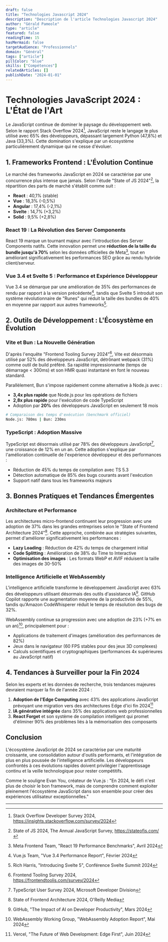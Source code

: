 ```yaml
---
draft: false
title: "Technologies Javascript 2024"
description: "Description de l'article Technologies Javascript 2024"
author: "Gérald Pameole"
type: "article"
featured: false
readingTime: 15
hasMermaid: false
targetAudience: "Professionnels"
domain: "Général"
tags: ["article"]
pillColor: "blue"
skills: ["Compétences"]
relatedArticles: []
publishDate: "2024-01-01"
---
```





# Technologies JavaScript 2024 : L'État de l'Art

Le JavaScript continue de dominer le paysage du développement web. Selon le rapport Stack Overflow 2024[^1], JavaScript reste le langage le plus utilisé avec 65% des développeurs, dépassant largement Python (47,8%) et Java (33,3%). Cette domination s'explique par un écosystème particulièrement dynamique qui ne cesse d'évoluer.

## 1. Frameworks Frontend : L'Évolution Continue

Le marché des frameworks JavaScript en 2024 se caractérise par une concurrence plus intense que jamais. Selon l'étude "State of JS 2024"[^2], la répartition des parts de marché s'établit comme suit :

- **React** : 40,1% (stable)
- **Vue** : 18,3% (-0,5%)
- **Angular** : 17,4% (-2,1%)
- **Svelte** : 14,7% (+3,2%)
- **Solid** : 9,5% (+2,8%)

### React 19 : La Révolution des Server Components

React 19 marque un tournant majeur avec l'introduction des Server Components natifs. Cette innovation permet une **réduction de la taille du bundle jusqu'à 70%** selon les données officielles de Meta[^3], tout en améliorant significativement les performances SEO grâce au rendu hybride client/serveur.

### Vue 3.4 et Svelte 5 : Performance et Expérience Développeur

Vue 3.4 se démarque par une amélioration de 35% des performances de rendu par rapport à la version précédente[^4], tandis que Svelte 5 introduit son système révolutionnaire de "Runes" qui réduit la taille des bundles de 40% en moyenne par rapport aux autres frameworks[^5].

## 2. Outils de Développement : L'Écosystème en Évolution

### Vite et Bun : La Nouvelle Génération

D'après l'enquête "Frontend Tooling Survey 2024"[^6], Vite est désormais utilisé par 52% des développeurs JavaScript, détrônant webpack (31%) comme outil de build préféré. Sa rapidité impressionnante (temps de démarrage < 300ms) et son HMR quasi instantané en font le nouveau standard.

Parallèlement, Bun s'impose rapidement comme alternative à Node.js avec :

- **3,4x plus rapide** que Node.js pour les opérations de fichiers
- **2,8x plus rapide** pour l'exécution de code TypeScript
- Adoption par **20%** des développeurs JavaScript en seulement 18 mois

```bash
# Comparaison des temps d'exécution (benchmark officiel)
Node.js: 780ms | Bun: 230ms
```

### TypeScript : Adoption Massive

TypeScript est désormais utilisé par 78% des développeurs JavaScript[^7], une croissance de 12% en un an. Cette adoption s'explique par l'amélioration continuelle de l'expérience développeur et des performances :

- Réduction de 45% du temps de compilation avec TS 5.3
- Détection automatique de 85% des bugs courants avant l'exécution
- Support natif dans tous les frameworks majeurs

## 3. Bonnes Pratiques et Tendances Émergentes

### Architecture et Performance

Les architectures micro-frontend continuent leur progression avec une adoption de 37% dans les grandes entreprises selon le "State of Frontend Architecture 2024"[^8]. Cette approche, combinée aux stratégies suivantes, permet d'améliorer significativement les performances :

- **Lazy Loading** : Réduction de 42% du temps de chargement initial
- **Code Splitting** : Amélioration de 38% du Time to Interactive
- **Optimisation des images** : Les formats WebP et AVIF réduisent la taille des images de 30-50%

### Intelligence Artificielle et WebAssembly

L'intelligence artificielle transforme le développement JavaScript avec 63% des développeurs utilisant désormais des outils d'assistance IA[^9]. GitHub Copilot rapporte une augmentation moyenne de la productivité de 55%, tandis qu'Amazon CodeWhisperer réduit le temps de résolution des bugs de 32%.

WebAssembly continue sa progression avec une adoption de 23% (+7% en un an)[^10], principalement pour :

- Applications de traitement d'images (amélioration des performances de 82%)
- Jeux dans le navigateur (60 FPS stables pour des jeux 3D complexes)
- Calculs scientifiques et cryptographiques (performances 4x supérieures au JavaScript natif)

## 4. Tendances à Surveiller pour la Fin 2024

Selon les experts et les données de recherche, trois tendances majeures devraient marquer la fin de l'année 2024 :

1. **Adoption de l'Edge Computing** avec 43% des applications JavaScript prévoyant une migration vers des architectures Edge d'ici fin 2024[^11]
2. **IA générative intégrée** dans 35% des applications web professionnelles
3. **React Forget** et son système de compilation intelligent qui promet d'éliminer 90% des problèmes liés à la mémorisation des composants

## Conclusion

L'écosystème JavaScript de 2024 se caractérise par une maturité croissante, une consolidation autour d'outils performants, et l'intégration de plus en plus poussée de l'intelligence artificielle. Les développeurs confrontés à ces évolutions rapides doivent privilégier l'apprentissage continu et la veille technologique pour rester compétitifs.

Comme le souligne Evan You, créateur de Vue.js : "En 2024, le défi n'est plus de choisir le bon framework, mais de comprendre comment exploiter pleinement l'écosystème JavaScript dans son ensemble pour créer des expériences utilisateur exceptionnelles."

---

[^1]: Stack Overflow Developer Survey 2024, https://insights.stackoverflow.com/survey/2024

[^2]: State of JS 2024, The Annual JavaScript Survey, https://stateofjs.com/

[^3]: Meta Frontend Team, "React 19 Performance Benchmarks", Avril 2024

[^4]: Vue.js Team, "Vue 3.4 Performance Report", Février 2024

[^5]: Rich Harris, "Introducing Svelte 5", Conférence Svelte Summit 2024

[^6]: Frontend Tooling Survey 2024, https://frontendtoolis.com/survey/2024

[^7]: TypeScript User Survey 2024, Microsoft Developer Division

[^8]: State of Frontend Architecture 2024, O'Reilly Media

[^9]: GitHub, "The Impact of AI on Developer Productivity", Mars 2024

[^10]: WebAssembly Working Group, "WebAssembly Adoption Report", Mai 2024

[^11]: Vercel, "The Future of Web Development: Edge First", Juin 2024
